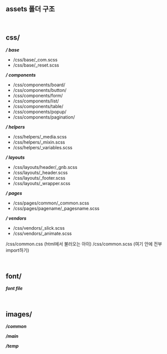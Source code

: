 ## **assets 폴더 구조**

&nbsp;

## css/

**_/ base_**

- /css/base/\_com.scss
- /css/base/\_reset.scss

**_/ components_**

- /css/components/board/
- /css/components/button/
- /css/components/form/
- /css/components/list/
- /css/components/table/
- /css/components/popup/
- /css/components/pagination/

**_/ helpers_**

- /css/helpers/\_media.scss
- /css/helpers/\_mixin.scss
- /css/helpers/\_variables.scss

**_/ layouts_**

- /css/layouts/header/\_gnb.scss
- /css/layouts/\_header.scss
- /css/layouts/\_footer.scss
- /css/layouts/\_wrapper.scss

**_/ pages_**

- /css/pages/common/\_common.scss
- /css/pages/pagename/\_pagesname.scss

**_/ vendors_**

- /css/vendors/\_slick.scss
- /css/vendors/\_animate.scss

/css/common.css (html에서 불러오는 아이)
/css/common.scss (여기 안에 전부 import하기)

&nbsp;

## font/

**_font file_**

&nbsp;

## images/

**_/common_**

**_/main_**

**_/temp_**
